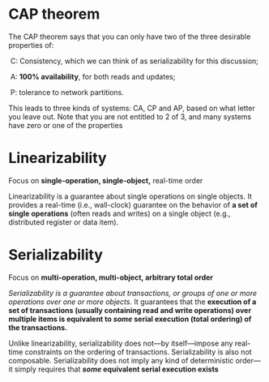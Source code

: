 # CAP theorem

The CAP theorem says that you can only have two of the three desirable properties of: 

​		C: Consistency, which we can think of as serializability for this discussion; 

​		A: **100% availability**, for both reads and updates; 

​		P: tolerance to network partitions. 

This leads to three kinds of systems: CA, CP and AP, based on what letter you leave out. Note that you are not entitled to 2 of 3, and many systems have zero or one of the properties

# Linearizability 

Focus on **single-operation, single-object,** real-time order

Linearizability is a guarantee about single operations on single objects. It provides a real-time (i.e., wall-clock) guarantee on the behavior of **a set of single operations** (often reads and writes) on a single object (e.g., distributed register or data item).

# Serializability

Focus on **multi-operation, multi-object, arbitrary total order**

*Serializability is a guarantee about transactions, or groups of one or more operations over one or more objects.* It guarantees that the **execution of a set of transactions (usually containing read and write operations) over multiple items is equivalent to *some* serial execution (total ordering) of the transactions.**

Unlike linearizability, serializability does not—by itself—impose any real-time constraints on the ordering of transactions. Serializability is also not composable. Serializability does not imply any kind of deterministic order—it simply requires that ***some* equivalent serial execution exists**





